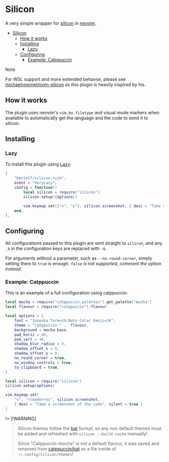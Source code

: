 # Silicon

A very simple wrapper for [silicon] in [neovim].

[silicon]: https://github.com/Aloxaf/silicon
[neovim]: https://github.com/neovim/neovim/

<!--toc:start-->
- [Silicon](#silicon)
  - [How it works](#how-it-works)
  - [Installing](#installing)
    - [Lazy](#lazy)
  - [Configuring](#configuring)
    - [Example: Catppuccin](#example-catppuccin)
<!--toc:end-->

> [!NOTE]
> For WSL support and more extended behavior, please see 
> [michaelrommel/nvim-silicon] as this plugin is heavily inspired by his.

[michaelrommel/nvim-silicon]: https://github.com/michaelrommel/nvim-silicon

## How it works
The plugin uses neovim's `vim.bo.filetype` and visual mode markers when 
available to automatically get the language and the code to send it to 
silicon.


## Installing
### Lazy
To install this plugin using [Lazy]:
```lua
{
    "kenielf/silicon.nvim",
    event = "VeryLazy",
    config = function()
        local silicon = require("silicon")
        silicon.setup({options})

        vim.keymap.set({"n", "v"}, silicon.screenshot, { desc = "Take a screenshot of your code" })
    end,
},
```

[Lazy]: https://github.com/folke/lazy.nvim

## Configuring
All configurations passed to this plugin are sent straight to `silicon`,
and any `_`s in the configuration keys are replaced with `-`s.

For arguments without a parameter, such as `--no-round-corner`, simply 
setting them to `true` is enough.
*`false` is not supported, comment the option instead*.

### Example: Catppuccin
This is an example of a full configuration using catppuccin:
```lua
local mocha = require("catppuccin.palettes").get_palette("mocha")
local flavour = require("catppuccin").flavour

local options = {
    font = "Iosevka Term=24;Noto Color Emoji=24",
    theme = "Catppuccin-" .. flavour,
    background = mocha.base,
    pad_horiz = 40,
    pad_vert = 40,
    shadow_blur_radius = 0,
    shadow_offset_x = 0,
    shadow_offset_y = 0,
    no_round_corner = true,
    no_window_controls = true,
    to_clipboard = true,
}

local silicon = require("silicon")
silicon.setup(options)

vim.keymap.set(
    "v", "<leader>sc", silicon.screenshot,
    { desc = "Take a screenshot of the code", silent = true }
)
```

!> [!WARNING]
> Silicon themes follow the [bat] format, so any non default themes must be 
> added and refreshed with `silicon --build-cache` manually!
> 
> Since "Catppuccin-mocha" is not a default flavour, it was saved and renamed
> from [catppuccin/bat] as a file inside of `~/.config/silicon/themes`!

[bat]: https://github.com/sharkdp/bat
[catppuccin/bat]: https://github.com/catppuccin/bat
